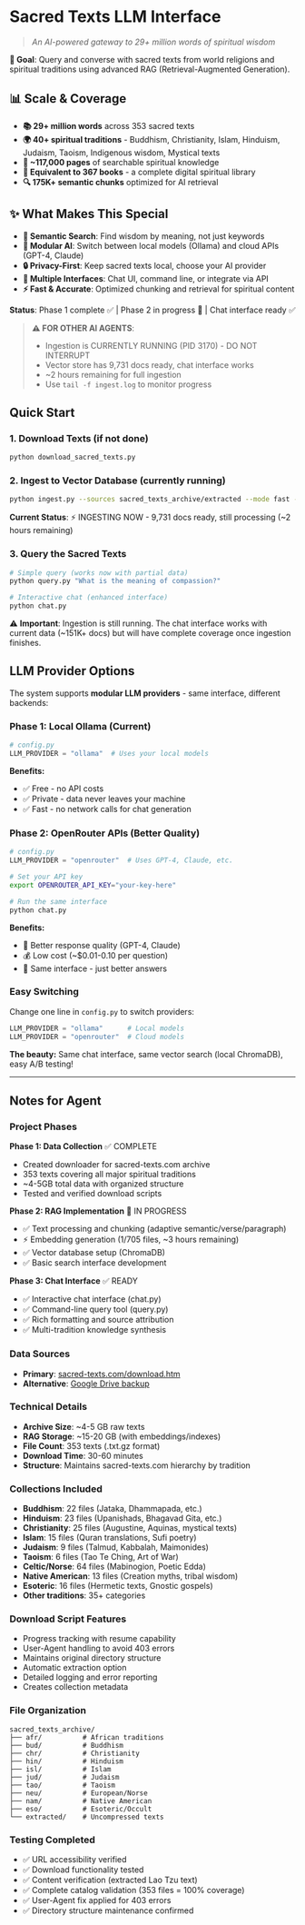 # Sacred Texts LLM Interface
> *An AI-powered gateway to 29+ million words of spiritual wisdom*

**🎯 Goal**: Query and converse with sacred texts from world religions and spiritual traditions using advanced RAG (Retrieval-Augmented Generation).

## 📊 **Scale & Coverage**
- **📚 29+ million words** across 353 sacred texts
- **🌍 40+ spiritual traditions** - Buddhism, Christianity, Islam, Hinduism, Judaism, Taoism, Indigenous wisdom, Mystical texts
- **📄 ~117,000 pages** of searchable spiritual knowledge
- **📖 Equivalent to 367 books** - a complete digital spiritual library
- **🔍 175K+ semantic chunks** optimized for AI retrieval

## ✨ **What Makes This Special**
- **🧠 Semantic Search**: Find wisdom by meaning, not just keywords
- **🤖 Modular AI**: Switch between local models (Ollama) and cloud APIs (GPT-4, Claude)
- **🔒 Privacy-First**: Keep sacred texts local, choose your AI provider
- **📱 Multiple Interfaces**: Chat UI, command line, or integrate via API
- **⚡ Fast & Accurate**: Optimized chunking and retrieval for spiritual content

**Status**: Phase 1 complete ✅ | Phase 2 in progress 🚧 | Chat interface ready ✅

> **⚠️ FOR OTHER AI AGENTS**: 
> - Ingestion is CURRENTLY RUNNING (PID 3170) - DO NOT INTERRUPT
> - Vector store has 9,731 docs ready, chat interface works
> - ~2 hours remaining for full ingestion 
> - Use `tail -f ingest.log` to monitor progress

## Quick Start

### 1. Download Texts (if not done)
```bash
python download_sacred_texts.py
```

### 2. Ingest to Vector Database (currently running)
```bash
python ingest.py --sources sacred_texts_archive/extracted --mode fast --embed-workers 1 --db-batch-size 128
```
**Current Status**: ⚡ INGESTING NOW - 9,731 docs ready, still processing (~2 hours remaining)

### 3. Query the Sacred Texts
```bash
# Simple query (works now with partial data)
python query.py "What is the meaning of compassion?"

# Interactive chat (enhanced interface)
python chat.py
```

⚠️ **Important**: Ingestion is still running. The chat interface works with current data (~151K+ docs) but will have complete coverage once ingestion finishes.

## LLM Provider Options

The system supports **modular LLM providers** - same interface, different backends:

### **Phase 1: Local Ollama (Current)**
```python
# config.py
LLM_PROVIDER = "ollama"  # Uses your local models
```

**Benefits:**
- ✅ Free - no API costs
- ✅ Private - data never leaves your machine  
- ✅ Fast - no network calls for chat generation

### **Phase 2: OpenRouter APIs (Better Quality)**
```python
# config.py  
LLM_PROVIDER = "openrouter"  # Uses GPT-4, Claude, etc.
```

```bash
# Set your API key
export OPENROUTER_API_KEY="your-key-here"

# Run the same interface
python chat.py
```

**Benefits:**
- 🚀 Better response quality (GPT-4, Claude)
- 💰 Low cost (~$0.01-0.10 per question)
- 🔄 Same interface - just better answers

### **Easy Switching**
Change one line in `config.py` to switch providers:
```python
LLM_PROVIDER = "ollama"      # Local models
LLM_PROVIDER = "openrouter"  # Cloud models
```

**The beauty:** Same chat interface, same vector search (local ChromaDB), easy A/B testing!

---

## Notes for Agent

### Project Phases
**Phase 1: Data Collection** ✅ COMPLETE
- Created downloader for sacred-texts.com archive
- 353 texts covering all major spiritual traditions
- ~4-5GB total data with organized structure
- Tested and verified download scripts

**Phase 2: RAG Implementation** 🚧 IN PROGRESS
- ✅ Text processing and chunking (adaptive semantic/verse/paragraph)
- ⚡ Embedding generation (1/705 files, ~3 hours remaining)
- ✅ Vector database setup (ChromaDB)
- ✅ Basic search interface development

**Phase 3: Chat Interface** ✅ READY
- ✅ Interactive chat interface (chat.py) 
- ✅ Command-line query tool (query.py)
- ✅ Rich formatting and source attribution
- ✅ Multi-tradition knowledge synthesis

### Data Sources
- **Primary**: [sacred-texts.com/download.htm](https://sacred-texts.com/download.htm)
- **Alternative**: [Google Drive backup](https://drive.google.com/drive/u/0/folders/1VYTr5l7jARi_Kb_aB0Jjjq2RZF9kacK7)

### Technical Details
- **Archive Size**: ~4-5 GB raw texts
- **RAG Storage**: ~15-20 GB (with embeddings/indexes)
- **File Count**: 353 texts (.txt.gz format)
- **Download Time**: 30-60 minutes
- **Structure**: Maintains sacred-texts.com hierarchy by tradition

### Collections Included
- **Buddhism**: 22 files (Jataka, Dhammapada, etc.)
- **Hinduism**: 23 files (Upanishads, Bhagavad Gita, etc.)
- **Christianity**: 25 files (Augustine, Aquinas, mystical texts)
- **Islam**: 15 files (Quran translations, Sufi poetry)
- **Judaism**: 9 files (Talmud, Kabbalah, Maimonides)
- **Taoism**: 6 files (Tao Te Ching, Art of War)
- **Celtic/Norse**: 64 files (Mabinogion, Poetic Edda)
- **Native American**: 13 files (Creation myths, tribal wisdom)
- **Esoteric**: 16 files (Hermetic texts, Gnostic gospels)
- **Other traditions**: 35+ categories

### Download Script Features
- Progress tracking with resume capability
- User-Agent handling to avoid 403 errors
- Maintains original directory structure
- Automatic extraction option
- Detailed logging and error reporting
- Creates collection metadata

### File Organization
```
sacred_texts_archive/
├── afr/          # African traditions
├── bud/          # Buddhism  
├── chr/          # Christianity
├── hin/          # Hinduism
├── isl/          # Islam
├── jud/          # Judaism
├── tao/          # Taoism
├── neu/          # European/Norse
├── nam/          # Native American
├── eso/          # Esoteric/Occult
└── extracted/    # Uncompressed texts
```

### Testing Completed
- ✅ URL accessibility verified
- ✅ Download functionality tested
- ✅ Content verification (extracted Lao Tzu text)
- ✅ Complete catalog validation (353 files = 100% coverage)
- ✅ User-Agent fix applied for 403 errors
- ✅ Directory structure maintenance confirmed
